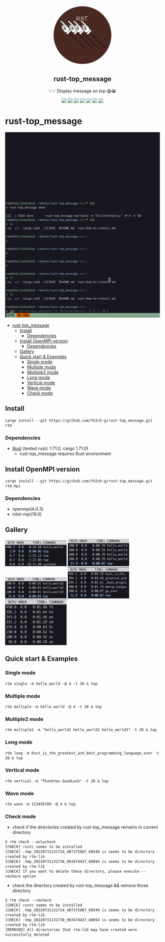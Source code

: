 <p align="center">
  <img width="200" src="img/logo.png" />
  <h2 align="center"> rust-top_message </h2>
  <p align="center">✨✨ Display message on top 😱😭</p>
</p>

<p align="center">
  <a>
    <img src="https://img.shields.io/github/stars/th2ch-g/rust-top_message"/>
  </a>
  <a>
    <img src="https://img.shields.io/github/license/th2ch-g/rust-top_message"/>
  </a>
  <a>
    <img src="https://github.com/th2ch-g/rust-top_message/actions/workflows/rust.yaml/badge.svg"/>
  </a>
  <a>
   <img src="https://img.shields.io/github/languages/top/th2ch-g/rust-top_message"/>
  </a>
  <a>
    <img src="https://img.shields.io/github/last-commit/th2ch-g/rust-top_message"/>
  </a>
  <a>
    <img src="https://img.shields.io/github/repo-size/th2ch-g/rust-top_message"/>
  </a>
  <a>
    <img src="https://img.shields.io/badge/rust-1.62.0+-blueviolet.svg?logo=rust"/>
  </a>
</p>


# rust-top_message
![GIF](img/rtm_example.gif)

- [rust-top\_message](#rust-top_message)
  - [Install](#install)
    - [Dependencies](#dependencies)
  - [Install OpenMPI version](#install-openmpi-version)
    - [Dependencies](#dependencies-1)
  - [Gallery](#gallery)
  - [Quick start \& Examples](#quick-start--examples)
    - [Single mode](#single-mode)
    - [Multiple mode](#multiple-mode)
    - [Multiple2 mode](#multiple2-mode)
    - [Long mode](#long-mode)
    - [Vertical mode](#vertical-mode)
    - [Wave mode](#wave-mode)
    - [Check mode](#check-mode)

## Install
~~~
cargo install --git https://github.com/th2ch-g/rust-top_message.git rtm
~~~

### Dependencies
- [Rust](https://www.rust-lang.org/tools/install) (tested rustc 1.71.0, cargo 1.71.0)
    - rust-top_message requires Rust environment

## Install OpenMPI version
~~~
cargo install --git https://github.com/th2ch-g/rust-top_message.git rtm_mpi
~~~

### Dependencies
- openmpi(4.0.3)
- intel-mpi(19.0)


## Gallery
<a href=#single>
    <img src="img/single.png" class="galleryItem" width=200px></img>
</a>

<a href=#multiple>
    <img src="img/multiple.png" class="galleryItem" width=200px></img>
</a>

<a href=#multiple2>
    <img src="img/multiple2.png" class="galleryItem" width=200px></img>
</a>

<a href=#long>
    <img src="img/long.png" class="galleryItem" width=200px></img>
</a>

<a href=#vertical>
    <img src="img/vertical.png" class="galleryItem" width=200px></img>
</a>

## Quick start & Examples
<a id="single"></a>
### Single mode
~~~
rtm single -m hello_world -@ 4 -t 20 & top
~~~

<a id="multiple"></a>
### Multiple mode
~~~
rtm multiple -m hello_world -@ 4 -t 20 & top
~~~

<a id="multiple2"></a>
### Multiple2 mode
~~~
rtm multiple2 -m "hello_world1 hello_world2 hello_world3" -t 20 & top
~~~

<a id="long"></a>
### Long mode
~~~
rtm long -m Rust_is_the_greatest_and_best_programming_language_ever -t 20 & top
~~~

<a id="vertical"></a>
### Vertical mode
~~~
rtm vertical -m "ThankYou GoodLuck" -t 20 & top
~~~

### Wave mode
~~~
rtm wave -m 123456789 -@ 4 & top
~~~

### Check mode
- check if the directories created by rust-top_message remains in current directory
~~~
$ rtm check --onlycheck
[CHECK] rustc seems to be installed
[CHECK] .tmp_20220731131724_487375867_68549 is seems to be directory created by rtm-lib
[CHECK] .tmp_20220731131730_903474437_68694 is seems to be directory created by rtm-lib
[CHECK] If you want to delete these directory, please execute --rmcheck option
~~~

- check the directory created by rust-top_message && remove those directory
~~~
$ rtm check --rmcheck
[CHECK] rustc seems to be installed
[CHECK] .tmp_20220731131724_487375867_68549 is seems to be directory created by rtm-lib
[CHECK] .tmp_20220731131730_903474437_68694 is seems to be directory created by rtm-lib
[REMOVED] All directories that rtm-lib may have created were successfully deleted
~~~

